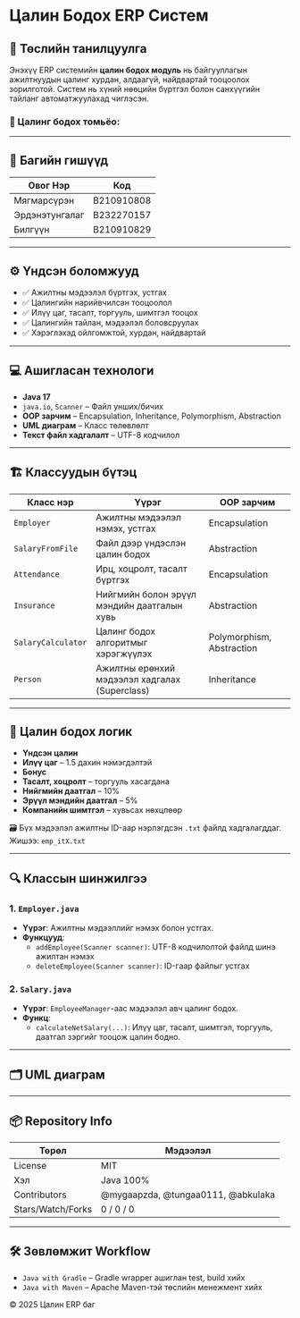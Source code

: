 # Цалин Бодох ERP Систем

## 🧾 Төслийн танилцуулга

Энэхүү ERP системийн **цалин бодох модуль** нь байгууллагын ажилтнуудын цалинг хурдан, алдаагүй, найдвартай тооцоолох зорилготой. Систем нь хүний нөөцийн бүртгэл болон санхүүгийн тайланг автоматжуулахад чиглэсэн.

### 🔢 Цалинг бодох томьёо:

---

## 👥 Багийн гишүүд

| Овог Нэр         | Код         |
|------------------|-------------|
| Мягмарсүрэн      | B210910808  |
| Эрдэнэтунгалаг   | B232270157  |
| Билгүүн          | B210910829  |

---

## ⚙ Үндсэн боломжууд

- ✅ Ажилтны мэдээлэл бүртгэх, устгах  
- ✅ Цалингийн нарийвчилсан тооцоолол  
- ✅ Илүү цаг, тасалт, торгууль, шимтгэл тооцох  
- ✅ Цалингийн тайлан, мэдээлэл боловсруулах  
- ✅ Хэрэглэхэд ойлгомжтой, хурдан, найдвартай  

---

## 💻 Ашигласан технологи

- **Java 17**
- `java.io`, `Scanner` – Файл унших/бичих
- **OOP зарчим** – Encapsulation, Inheritance, Polymorphism, Abstraction
- **UML диаграм** – Класс төлөвлөлт
- **Текст файл хадгалалт** – UTF-8 кодчилол

---

## 🏗 Классуудын бүтэц

| Класс нэр        | Үүрэг                                             | OOP зарчим                  |
|------------------|---------------------------------------------------|-----------------------------|
| `Employer`       | Ажилтны мэдээлэл нэмэх, устгах                   | Encapsulation               |
| `SalaryFromFile` | Файл дээр үндэслэн цалин бодох                    | Abstraction                 |
| `Attendance`     | Ирц, хоцролт, тасалт бүртгэх                      | Encapsulation               |
| `Insurance`      | Нийгмийн болон эрүүл мэндийн даатгалын хувь     | Abstraction                 |
| `SalaryCalculator` | Цалинг бодох алгоритмыг хэрэгжүүлэх             | Polymorphism, Abstraction   |
| `Person`         | Ажилтны ерөнхий мэдээлэл хадгалах (Superclass)  | Inheritance                 |

---

## 🧮 Цалин бодох логик

- **Үндсэн цалин**
- **Илүү цаг** – 1.5 дахин нэмэгдэлтэй
- **Бонус**
- **Тасалт, хоцролт** – торгууль хасагдана
- **Нийгмийн даатгал** – 10%
- **Эрүүл мэндийн даатгал** – 5%
- **Компанийн шимтгэл** – хувьсах нөхцлөөр

🗃️ Бүх мэдээлэл ажилтны ID-аар нэрлэгдсэн `.txt` файлд хадгалагддаг.  
Жишээ: `emp_itX.txt`

---

## 🔍 Классын шинжилгээ

### 1. `Employer.java`
- **Үүрэг**: Ажилтны мэдээллийг нэмэх болон устгах.
- **Функцууд**:
  - `addEmployee(Scanner scanner)`: UTF-8 кодчилолтой файлд шинэ ажилтан нэмэх
  - `deleteEmployee(Scanner scanner)`: ID-гаар файлыг устгах

### 2. `Salary.java`
- **Үүрэг**: `EmployeeManager`-аас мэдээлэл авч цалинг бодох.
- **Функц**:
  - `calculateNetSalary(...)`: Илүү цаг, тасалт, шимтгэл, торгууль, даатгал зэргийг тооцож цалин бодно.

---

## 🗂 UML диаграм



---

## 📦 Repository Info

| Төрөл          | Мэдээлэл         |
|----------------|------------------|
| License        | MIT              |
| Хэл            | Java 100%        |
| Contributors   | @mygaapzda, @tungaa0111, @abkulaka |
| Stars/Watch/Forks | 0 / 0 / 0       |

---

## 🛠 Зөвлөмжит Workflow

- `Java with Gradle` – Gradle wrapper ашиглан test, build хийх
- `Java with Maven` – Apache Maven-тэй төслийн менежмент хийх



© 2025 Цалин ERP баг  
